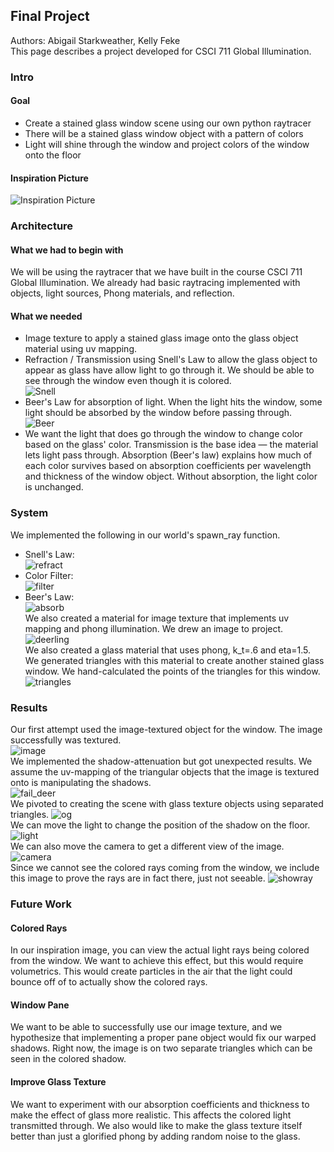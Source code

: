 ## Final Project


Authors: Abigail Starkweather, Kelly Feke  
This page describes a project developed for CSCI 711 Global Illumination.


### Intro  
#### Goal  
- Create a stained glass window scene using our own python raytracer  
- There will be a stained glass window object with a pattern of colors  
- Light will shine through the window and project colors of the window onto the floor  
#### Inspiration Picture
![Inspiration Picture](inspo_image.jpg)  

### Architecture  
#### What we had to begin with  
We will be using the raytracer that we have built in the course CSCI 711 Global Illumination. We already had basic raytracing implemented with objects, light sources, Phong materials, and reflection.  
#### What we needed  
- Image texture to apply a stained glass image onto the glass object material using uv mapping.  
- Refraction / Transmission using Snell's Law to allow the glass object to appear as glass have allow light to go through it. We should be able to see through the window even though it is colored.  
![Snell](snell.png)  
- Beer's Law for absorption of light. When the light hits the window, some light should be absorbed by the window before passing through.  
![Beer](Beer.png)  
- We want the light that does go through the window to change color based on the glass' color. Transmission is the base idea — the material lets light pass through. Absorption (Beer's law) explains how much of each color survives based on absorption coefficients per wavelength and thickness of the window object. Without absorption, the light color is unchanged.  
### System  
We implemented the following in our world's spawn_ray function.  
- Snell's Law:  
![refract](refract.png)
- Color Filter:  
![filter](filter.png)
- Beer's Law:  
![absorb](absorb.png)  
We also created a material for image texture that implements uv mapping and phong illumination. We drew an image to project.
![deerling](deerling_glass.png)  
We also created a glass material that uses phong, k_t=.6 and eta=1.5. We generated triangles with this material to create another stained glass window. We hand-calculated the points of the triangles for this window.  
![triangles](triangles.png)


### Results  
Our first attempt used the image-textured object for the window. The image successfully was textured.  
![image](image_deer.png)  
We implemented the shadow-attenuation but got unexpected results. We assume the uv-mapping of the triangular objects that the image is textured onto is manipulating the shadows.  
![fail_deer](project_deerscene.png)    
We pivoted to creating the scene with glass texture objects using separated triangles.
![og](og.png)  
We can move the light to change the position of the shadow on the floor.  
![light](movelightup.png)  
We can also move the camera to get a different view of the image.  
![camera](cameramove.png)  
Since we cannot see the colored rays coming from the window, we include this image to prove the rays are in fact there, just not seeable.
![showray](showray.png)




### Future Work  
#### Colored Rays  
In our inspiration image, you can view the actual light rays being colored from the window. We want to achieve this effect, but this would require volumetrics. This would create particles in the air that the light could bounce off of to actually show the colored rays.  
#### Window Pane  
We want to be able to successfully use our image texture, and we hypothesize that implementing a proper pane object would fix our warped shadows. Right now, the image is on two separate triangles which can be seen in the colored shadow.  
#### Improve Glass Texture  
We want to experiment with our absorption coefficients and thickness to make the effect of glass more realistic. This affects the colored light transmitted through. We also would like to make the glass texture itself better than just a glorified phong by adding random noise to the glass.  

